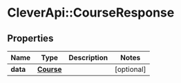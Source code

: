# CleverApi::CourseResponse

## Properties
Name | Type | Description | Notes
------------ | ------------- | ------------- | -------------
**data** | [**Course**](Course.md) |  | [optional] 

